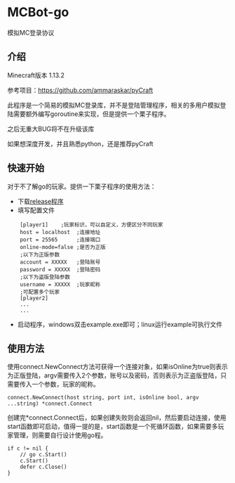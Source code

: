 # MCBot-go

模拟MC登录协议

## 介绍

Minecraft版本 1.13.2

参考项目：https://github.com/ammaraskar/pyCraft

此程序是一个简易的模拟MC登录库，并不是登陆管理程序，相关的多用户模拟登陆需要额外编写goroutine来实现，但是提供一个栗子程序。

之后无重大BUG将不在升级该库

如果想深度开发，并且熟悉python，还是推荐pyCraft


## 快速开始

对于不了解go的玩家。提供一下栗子程序的使用方法：

- 下载[release程序](https://github.com/TISUnion/MCBot-go/releases)
- 填写配置文件

```config
    [player1]    ;玩家标识，可以自定义，方便区分不同玩家
    host = localhost  ;连接地址
    port = 25565      ;连接端口
    online-mode=false ;是否为正版
    ;以下为正版参数
    account = XXXXX   ;登陆账号
    password = XXXXX  ;登陆密码
    ;以下为盗版登陆参数
    username = XXXXX  ;玩家昵称
    ;可配置多个玩家
    [player2]
    ...
    ...
```

- 启动程序，windows双击example.exe即可；linux运行example可执行文件

## 使用方法

使用connect.NewConnect方法可获得一个连接对象，如果isOnline为true则表示为正版登陆，argv需要传入2个参数，账号以及密码，否则表示为正盗版登陆，只需要传入一个参数，玩家的昵称。
``` golang
connect.NewConnect(host string, port int, isOnline bool, argv ...string) *connect.Connect
```
创建完*connect.Connect后，如果创建失败则会返回nil，然后要启动连接，使用start函数即可启动，值得一提的是，start函数是一个死循环函数，如果需要多玩家管理，则需要自行设计使用go程。
```golang
if c != nil {
    // go c.Start()  
    c.Start()
    defer c.Close()
}
```
